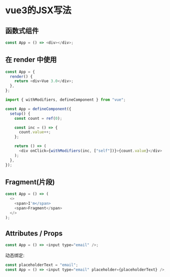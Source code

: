 # vue3的JSX写法

## 函数式组件

```js
const App = () => <div></div>;
```

## 在 render 中使用

```js
const App = {
  render() {
    return <div>Vue 3.0</div>;
  },
};
```

```js
import { withModifiers, defineComponent } from "vue";

const App = defineComponent({
  setup() {
    const count = ref(0);

    const inc = () => {
      count.value++;
    };

    return () => (
      <div onClick={withModifiers(inc, ["self"])}>{count.value}</div>
    );
  },
});
```

## Fragment(片段)

```js
const App = () => (
  <>
    <span>I'm</span>
    <span>Fragment</span>
  </>
);
```

## Attributes / Props

```js
const App = () => <input type="email" />;
```

动态绑定:

```js
const placeholderText = "email";
const App = () => <input type="email" placeholder={placeholderText} />;
```